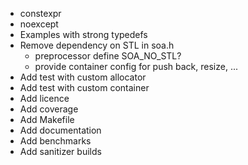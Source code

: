 - constexpr
- noexcept
- Examples with strong typedefs
- Remove dependency on STL in soa.h
  - preprocessor define SOA_NO_STL?
  - provide container config for push back, resize, ...
- Add test with custom allocator
- Add test with custom container
- Add licence
- Add coverage
- Add Makefile
- Add documentation
- Add benchmarks
- Add sanitizer builds
